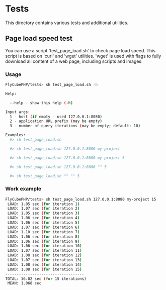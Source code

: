 # Tests

This directory contains various tests and additional utilities.  

## Page load speed test

You can use a script 'test_page_load.sh' to check page load speed.
This script is based on 'curl' and 'wget' utilities.
'wget' is used with flags to fully download all content of a web page, including scripts and images.

### Usage
```bash
FlyCubePHP/tests> sh test_page_load.sh -h

Help:

  --help - show this help (-h)

Input args:
  1 - host (if empty - used 127.0.0.1:8080)
  2 - application URL prefix (may be empty)
  3 - number of query iterations (may be empty; default: 10)

Examples:
  #> sh test_page_load.sh

  #> sh test_page_load.sh 127.0.0.1:8080 my-project

  #> sh test_page_load.sh 127.0.0.1:8080 my-project 5

  #> sh test_page_load.sh 127.0.0.1:8080 "" 5

  #> sh test_page_load.sh "" "" 5

```

### Work example
```bash
FlyCubePHP/tests> sh test_page_load.sh 127.0.0.1:8080 my-project 15
 LOAD: 1.05 sec (for iteration 1)
 LOAD: 1.07 sec (for iteration 2)
 LOAD: 1.05 sec (for iteration 3)
 LOAD: 1.06 sec (for iteration 4)
 LOAD: 1.06 sec (for iteration 5)
 LOAD: 1.07 sec (for iteration 6)
 LOAD: 1.10 sec (for iteration 7)
 LOAD: 1.06 sec (for iteration 8)
 LOAD: 1.06 sec (for iteration 9)
 LOAD: 1.06 sec (for iteration 10)
 LOAD: 1.07 sec (for iteration 11)
 LOAD: 1.08 sec (for iteration 12)
 LOAD: 1.07 sec (for iteration 13)
 LOAD: 1.08 sec (for iteration 14)
 LOAD: 1.08 sec (for iteration 15)
-----------------------------------
TOTAL: 16.02 sec (for 15 iterations)
 MEAN: 1.068 sec
```

